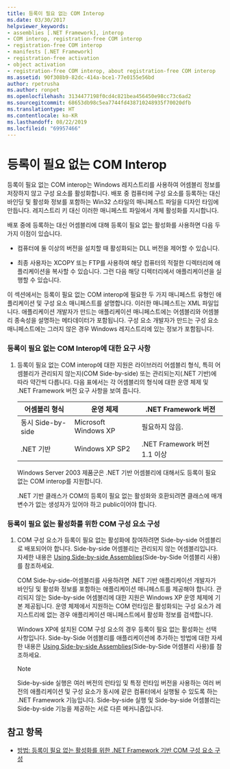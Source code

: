 ```yaml
---
title: 등록이 필요 없는 COM Interop
ms.date: 03/30/2017
helpviewer_keywords:
- assemblies [.NET Framework], interop
- COM interop, registration-free COM interop
- registration-free COM interop
- manifests [.NET Framework]
- registration-free activation
- object activation
- registration-free COM interop, about registration-free COM interop
ms.assetid: 90f308b9-82dc-414a-bce1-77e0155e56bd
author: rpetrusha
ms.author: ronpet
ms.openlocfilehash: 3134477198f0cd4c821bea456450e98cc73c6ad2
ms.sourcegitcommit: 68653db98c5ea7744fd438710248935f70020dfb
ms.translationtype: HT
ms.contentlocale: ko-KR
ms.lasthandoff: 08/22/2019
ms.locfileid: "69957466"
---
```

# <a name="registration-free-com-interop"></a>등록이 필요 없는 COM Interop
등록이 필요 없는 COM interop는 Windows 레지스트리를 사용하여 어셈블리 정보를 저장하지 않고 구성 요소를 활성화합니다. 배포 중 컴퓨터에 구성 요소를 등록하는 대신 바인딩 및 활성화 정보를 포함하는 Win32 스타일의 매니페스트 파일을 디자인 타임에 만듭니다. 레지스트리 키 대신 이러한 매니페스트 파일에서 개체 활성화를 지시합니다.  
  
 배포 중에 등록하는 대신 어셈블리에 대해 등록이 필요 없는 활성화를 사용하면 다음 두 가지 이점이 있습니다.  
  
- 컴퓨터에 둘 이상의 버전을 설치할 때 활성화되는 DLL 버전을 제어할 수 있습니다.  
  
- 최종 사용자는 XCOPY 또는 FTP를 사용하여 해당 컴퓨터의 적절한 디렉터리에 애플리케이션을 복사할 수 있습니다. 그런 다음 해당 디렉터리에서 애플리케이션을 실행할 수 있습니다.  
  
 이 섹션에서는 등록이 필요 없는 COM interop에 필요한 두 가지 매니페스트 유형인 애플리케이션 및 구성 요소 매니페스트를 설명합니다. 이러한 매니페스트는 XML 파일입니다. 애플리케이션 개발자가 만드는 애플리케이션 매니페스트에는 어셈블리와 어셈블리 종속성을 설명하는 메타데이터가 포함됩니다. 구성 요소 개발자가 만드는 구성 요소 매니페스트에는 그러지 않은 경우 Windows 레지스트리에 있는 정보가 포함됩니다.  
  
### <a name="requirements-for-registration-free-com-interop"></a>등록이 필요 없는 COM Interop에 대한 요구 사항  
  
1. 등록이 필요 없는 COM interop에 대한 지원은 라이브러리 어셈블리 형식, 특히 어셈블리가 관리되지 않는지(COM Side-by-side) 또는 관리되는지(.NET 기반)에 따라 약간씩 다릅니다. 다음 표에서는 각 어셈블리의 형식에 대한 운영 체제 및 .NET Framework 버전 요구 사항을 보여 줍니다.  
  
    |어셈블리 형식|운영 체제|.NET Framework 버전|  
    |-------------------|----------------------|----------------------------|  
    |동시 Side-by-side|Microsoft Windows XP|필요하지 않음.|  
    |.NET 기반|Windows XP SP2|.NET Framework 버전 1.1 이상|  
  
     Windows Server 2003 제품군은 .NET 기반 어셈블리에 대해서도 등록이 필요 없는 COM interop를 지원합니다.  
  
     .NET 기반 클래스가 COM의 등록이 필요 없는 활성화와 호환되려면 클래스에 매개 변수가 없는 생성자가 있어야 하고 public이어야 합니다.  
  
### <a name="configuring-com-components-for-registration-free-activation"></a>등록이 필요 없는 활성화를 위한 COM 구성 요소 구성  
  
1. COM 구성 요소가 등록이 필요 없는 활성화에 참여하려면 Side-by-side 어셈블리로 배포되어야 합니다. Side-by-side 어셈블리는 관리되지 않는 어셈블리입니다.  자세한 내용은 [Using Side-by-side Assemblies](/windows/desktop/SbsCs/using-side-by-side-assemblies)(Side-by-Side 어셈블리 사용)를 참조하세요.  
  
     COM Side-by-side-어셈블리를 사용하려면 .NET 기반 애플리케이션 개발자가 바인딩 및 활성화 정보를 포함하는 애플리케이션 매니페스트를 제공해야 합니다. 관리되지 않는 Side-by-side 어셈블리에 대한 지원은 Windows XP 운영 체제에 기본 제공됩니다. 운영 체제에서 지원하는 COM 런타임은 활성화되는 구성 요소가 레지스트리에 없는 경우 애플리케이션 매니페스트에서 활성화 정보를 검색합니다.  
  
     Windows XP에 설치된 COM 구성 요소의 경우 등록이 필요 없는 활성화는 선택 사항입니다. Side-by-Side 어셈블리를 애플리케이션에 추가하는 방법에 대한 자세한 내용은 [Using Side-by-side Assemblies](/windows/desktop/SbsCs/using-side-by-side-assemblies)(Side-by-Side 어셈블리 사용)를 참조하세요.  
  
    > [!NOTE]
    > Side-by-side 실행은 여러 버전의 런타임 및 특정 런타임 버전을 사용하는 여러 버전의 애플리케이션 및 구성 요소가 동시에 같은 컴퓨터에서 실행될 수 있도록 하는 .NET Framework 기능입니다. Side-by-side 실행 및 Side-by-side 어셈블리는 Side-by-side 기능을 제공하는 서로 다른 메커니즘입니다.  
  
## <a name="see-also"></a>참고 항목

- [방법: 등록이 필요 없는 활성화를 위한 .NET Framework 기반 COM 구성 요소 구성](../../../docs/framework/interop/configure-net-framework-based-com-components-for-reg.md)
